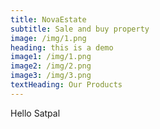 ```yaml
---
title: NovaEstate
subtitle: Sale and buy property 
image: /img/1.png
heading: this is a demo
image1: /img/1.png
image2: /img/2.png
image3: /img/3.png
textHeading: Our Products
---
```


Hello Satpal
